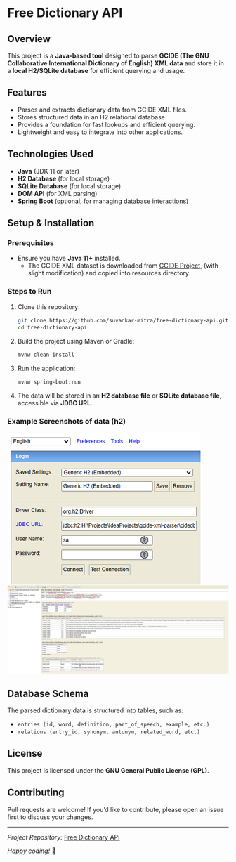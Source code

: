 # Free Dictionary API

## Overview

This project is a **Java-based tool** designed to parse **GCIDE (The GNU Collaborative International Dictionary of English) XML data** and store it in a **local H2/SQLite database** for efficient querying and usage.

## Features

- Parses and extracts dictionary data from GCIDE XML files.
- Stores structured data in an H2 relational database.
- Provides a foundation for fast lookups and efficient querying.
- Lightweight and easy to integrate into other applications.

## Technologies Used

- **Java** (JDK 11 or later)
- **H2 Database** (for local storage)
- **SQLite Database** (for local storage)
- **DOM API** (for XML parsing)
- **Spring Boot** (optional, for managing database interactions)

## Setup & Installation

### Prerequisites

- Ensure you have **Java 11+** installed.
  - The GCIDE XML dataset is downloaded from [GCIDE Project](https://gcide.gnu.org.ua/), 
    (with slight modification) and copied into resources directory.

### Steps to Run

1. Clone this repository:
   ```sh
   git clone https://github.com/suvankar-mitra/free-dictionary-api.git
   cd free-dictionary-api
   ```
2. Build the project using Maven or Gradle:
   ```sh
   mvnw clean install
   ```
3. Run the application:
   ```sh
   mvnw spring-boot:run
   ```
4. The data will be stored in an **H2 database file** or **SQLite database file**, accessible via **JDBC URL**.

### Example Screenshots of data (h2)
![Alt text](screenshots/H2/jbbc-string.png?raw=true "JDBC connection")
![Alt text](screenshots/H2/query-execution-output.png?raw=true "SQL execution")

## Database Schema

The parsed dictionary data is structured into tables, such as:

- `entries (id, word, definition, part_of_speech, example, etc.)`
- `relations (entry_id, synonym, antonym, related_word, etc.)`

## License
This project is licensed under the **GNU General Public License (GPL)**.

## Contributing

Pull requests are welcome! If you’d like to contribute, please open an issue first to discuss your changes.

---

*Project Repository:* [Free Dictionary API](https://github.com/suvankar-mitra/free-dictionary-api)

*Happy coding!* 🚀

